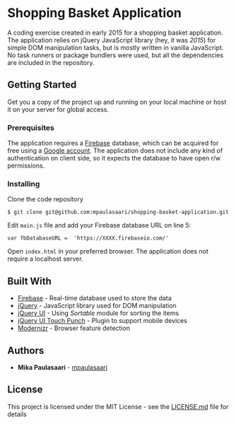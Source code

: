 # Shopping Basket Application

A coding exercise created in early 2015 for a shopping basket application.
The application relies on jQuery JavaScript library (hey, it was *2015*) for
simple DOM manipulation tasks, but is mostly written in vanilla JavaScript. No
task runners or package bundlers were used, but all the dependencies are
included in the repository.

## Getting Started

Get you a copy of the project up and running on your local machine or host it
on your server for global access.

### Prerequisites

The application requires a [Firebase](https://firebase.google.com/) database,
which can be acquired for free using a [Google account](https://myaccount.google.com/intro).
The application does not include any kind of authentication on client side, so
it expects the database to have open r/w permissions.

### Installing

Clone the code repository

```
$ git clone git@github.com:mpaulasaari/shopping-basket-application.git
```

Edit `main.js` file and add your Firebase database URL on line 5:

```
var fbDatabaseURL =  'https://XXXX.firebaseio.com/'
```

Open `index.html` in your preferred browser. The application does not require a
localhost server.

## Built With

* [Firebase](https://firebase.google.com/) - Real-time database used to store the data
* [jQuery](https://jquery.com/) - JavaScript library used for DOM manipulation
* [jQuery UI](https://jqueryui.com/) - Using *Sortable* module for sorting the items
* [jQuery UI Touch Punch](http://touchpunch.furf.com/) - Plugin to support mobile devices
* [Modernizr](http://modernizr.com/) - Browser feature detection

## Authors

* **Mika Paulasaari** - [mpaulasaari](github.com/mpaulasaari)

## License

This project is licensed under the MIT License - see the [LICENSE.md](LICENSE.md)
file for details

